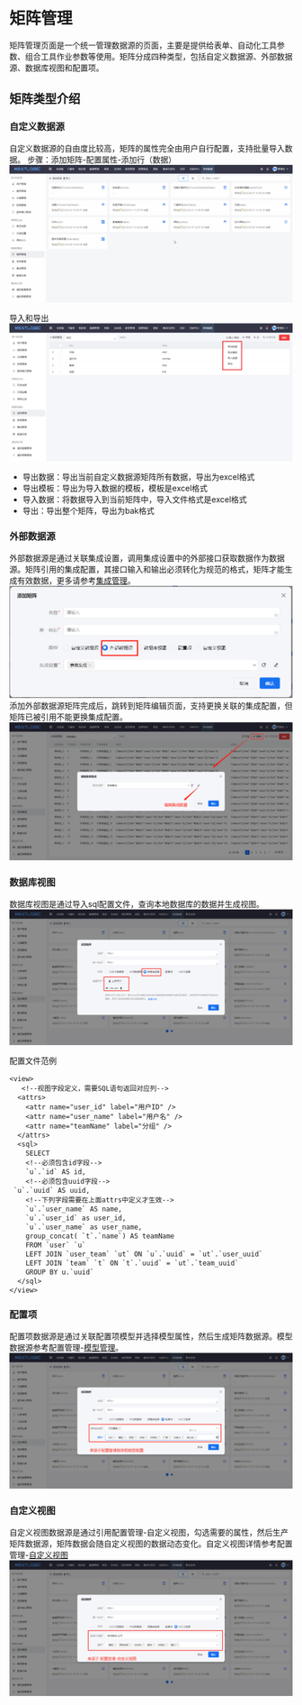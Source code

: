 # 矩阵管理
矩阵管理页面是一个统一管理数据源的页面，主要是提供给表单、自动化工具参数、组合工具作业参数等使用。矩阵分成四种类型，包括自定义数据源、外部数据源、数据库视图和配置项。

## 矩阵类型介绍
### 自定义数据源
自定义数据源的自由度比较高，矩阵的属性完全由用户自行配置，支持批量导入数据。
步骤：添加矩阵-配置属性-添加行（数据）
![](images/矩阵管理_添加.gif)

导入和导出
![](images/矩阵管理_导入导出.png)
- 导出数据：导出当前自定义数据源矩阵所有数据，导出为excel格式
- 导出模板：导出为导入数据的模板，模板是excel格式
- 导入数据：将数据导入到当前矩阵中，导入文件格式是excel格式
- 导出：导出整个矩阵，导出为bak格式

### 外部数据源
外部数据源是通过关联集成设置，调用集成设置中的外部接口获取数据作为数据源。矩阵引用的集成配置，其接口输入和输出必须转化为规范的格式，矩阵才能生成有效数据，更多请参考[集成管理](../../100.系统配置/3.数据和集成/集成管理.md)。
![](images/矩阵管理_外部数据源矩阵.png)
添加外部数据源矩阵完成后，跳转到矩阵编辑页面，支持更换关联的集成配置，但矩阵已被引用不能更换集成配置。
![](images/矩阵管理_外部数据源矩阵_编辑.png)

### 数据库视图
数据库视图是通过导入sql配置文件，查询本地数据库的数据并生成视图。
![](images/矩阵管理_数据库视图矩阵.png)

配置文件范例
```
<view>
   <!--视图字段定义，需要SQL语句返回对应列-->
  <attrs>
    <attr name="user_id" label="用户ID" />
    <attr name="user_name" label="用户名" />
    <attr name="teamName" label="分组" />
  </attrs>
  <sql>
    SELECT
    <!--必须包含id字段-->
    `u`.`id` AS id,
    <!--必须包含uuid字段-->
 `u`.`uuid` AS uuid,
    <!--下列字段需要在上面attrs中定义才生效-->
    `u`.`user_name` AS name,
    `u`.`user_id` as user_id,
    `u`.`user_name` as user_name,
    group_concat( `t`.`name`) AS teamName
    FROM `user` `u`
    LEFT JOIN `user_team` `ut` ON `u`.`uuid` = `ut`.`user_uuid`
    LEFT JOIN `team` `t` ON `t`.`uuid` = `ut`.`team_uuid`
    GROUP BY u.`uuid`
  </sql>
</view>
```

### 配置项
配置项数据源是通过关联配置项模型并选择模型属性，然后生成矩阵数据源。模型数据源参考配置管理-[模型管理](../../3.配置管理/模型管理/模型管理.md)。
![](images/矩阵管理_配置项矩阵.png)

### 自定义视图
自定义视图数据源是通过引用配置管理-自定义视图，勾选需要的属性，然后生产矩阵数据源，矩阵数据会随自定义视图的数据动态变化。自定义视图详情参考配置管理-[自定义视图](../../3.配置管理/自定义视图/自定义视图.md)
![](images/矩阵管理_自定义视图矩阵.png)